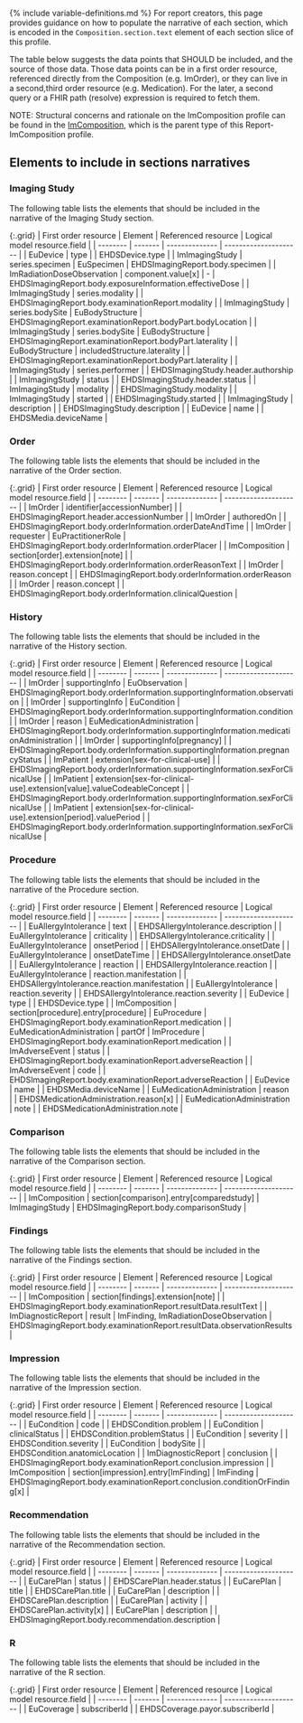 {% include variable-definitions.md %}
For report creators, this page provides guidance on how to populate the narrative of each section, which is encoded in the `Composition.section.text` element of each section slice of this profile.

The table below suggests the data points that SHOULD be included, and the source of those data. Those data points can be in a first order resource, referenced directly from the Composition (e.g. ImOrder), or they can live in a second,third order resource (e.g. Medication). For the later, a second query or a FHIR path (resolve) expression is required to fetch them.

NOTE: Structural concerns and rationale on the ImComposition profile can be found in the [ImComposition](StructureDefinition-ImComposition.html), which is the parent type of this Report-ImComposition profile.

## Elements to include in sections narratives

### Imaging Study

The following table lists the elements that should be included in the narrative of the Imaging Study section.

{:.grid}
| First order resource | Element | Referenced resource | Logical model resource.field |
| -------- | ------- | -------------- | --------------------- |
| EuDevice | type |  | EHDSDevice.type |
| ImImagingStudy | series.specimen | EuSpecimen | EHDSImagingReport.body.specimen |
| ImRadiationDoseObservation | component.value[x] | - | EHDSImagingReport.body.exposureInformation.effectiveDose |
| ImImagingStudy | series.modality |  | EHDSImagingReport.body.examinationReport.modality |
| ImImagingStudy | series.bodySite | EuBodyStructure | EHDSImagingReport.examinationReport.bodyPart.bodyLocation |
| ImImagingStudy | series.bodySite | EuBodyStructure | EHDSImagingReport.examinationReport.bodyPart.laterality |
| EuBodyStructure | includedStructure.laterality |  | EHDSImagingReport.examinationReport.bodyPart.laterality |
| ImImagingStudy | series.performer |  | EHDSImagingStudy.header.authorship |
| ImImagingStudy | status |  | EHDSImagingStudy.header.status |
| ImImagingStudy | modality |  | EHDSImagingStudy.modality |
| ImImagingStudy | started |  | EHDSImagingStudy.started |
| ImImagingStudy | description |  | EHDSImagingStudy.description |
| EuDevice | name |  | EHDSMedia.deviceName |

### Order

The following table lists the elements that should be included in the narrative of the Order section.

{:.grid}
| First order resource | Element | Referenced resource | Logical model resource.field |
| -------- | ------- | -------------- | --------------------- |
| ImOrder | identifier[accessionNumber] |  | EHDSImagingReport.header.accessionNumber |
| ImOrder | authoredOn |  | EHDSImagingReport.body.orderInformation.orderDateAndTime |
| ImOrder | requester | EuPractitionerRole | EHDSImagingReport.body.orderInformation.orderPlacer |
| ImComposition | section[order].extension[note] |  | EHDSImagingReport.body.orderInformation.orderReasonText |
| ImOrder | reason.concept |  | EHDSImagingReport.body.orderInformation.orderReason |
| ImOrder | reason.concept |  | EHDSImagingReport.body.orderInformation.clinicalQuestion |

### History

The following table lists the elements that should be included in the narrative of the History section.

{:.grid}
| First order resource | Element | Referenced resource | Logical model resource.field |
| -------- | ------- | -------------- | --------------------- |
| ImOrder | supportingInfo | EuObservation | EHDSImagingReport.body.orderInformation.supportingInformation.observation |
| ImOrder | supportingInfo | EuCondition | EHDSImagingReport.body.orderInformation.supportingInformation.condition |
| ImOrder | reason | EuMedicationAdministration | EHDSImagingReport.body.orderInformation.supportingInformation.medicationAdministration |
| ImOrder | supportingInfo[pregnancy] |  | EHDSImagingReport.body.orderInformation.supportingInformation.pregnancyStatus |
| ImPatient | extension[sex-for-clinical-use] |  | EHDSImagingReport.body.orderInformation.supportingInformation.sexForClinicalUse |
| ImPatient | extension[sex-for-clinical-use].extension[value].valueCodeableConcept |  | EHDSImagingReport.body.orderInformation.supportingInformation.sexForClinicalUse |
| ImPatient | extension[sex-for-clinical-use].extension[period].valuePeriod |  | EHDSImagingReport.body.orderInformation.supportingInformation.sexForClinicalUse |

### Procedure

The following table lists the elements that should be included in the narrative of the Procedure section.

{:.grid}
| First order resource | Element | Referenced resource | Logical model resource.field |
| -------- | ------- | -------------- | --------------------- |
| EuAllergyIntolerance | text |  | EHDSAllergyIntolerance.description |
| EuAllergyIntolerance | criticality |  | EHDSAllergyIntolerance.criticality |
| EuAllergyIntolerance | onsetPeriod |  | EHDSAllergyIntolerance.onsetDate |
| EuAllergyIntolerance | onsetDateTime |  | EHDSAllergyIntolerance.onsetDate |
| EuAllergyIntolerance | reaction |  | EHDSAllergyIntolerance.reaction |
| EuAllergyIntolerance | reaction.manifestation |  | EHDSAllergyIntolerance.reaction.manifestation |
| EuAllergyIntolerance | reaction.severity |  | EHDSAllergyIntolerance.reaction.severity |
| EuDevice | type |  | EHDSDevice.type |
| ImComposition | section[procedure].entry[procedure] | EuProcedure | EHDSImagingReport.body.examinationReport.medication |
| EuMedicationAdministration | partOf | ImProcedure | EHDSImagingReport.body.examinationReport.medication |
| ImAdverseEvent | status |  | EHDSImagingReport.body.examinationReport.adverseReaction |
| ImAdverseEvent | code |  | EHDSImagingReport.body.examinationReport.adverseReaction |
| EuDevice | name |  | EHDSMedia.deviceName |
| EuMedicationAdministration | reason |  | EHDSMedicationAdministration.reason[x] |
| EuMedicationAdministration | note |  | EHDSMedicationAdministration.note |

### Comparison

The following table lists the elements that should be included in the narrative of the Comparison section.

{:.grid}
| First order resource | Element | Referenced resource | Logical model resource.field |
| -------- | ------- | -------------- | --------------------- |
| ImComposition | section[comparison].entry[comparedstudy] | ImImagingStudy | EHDSImagingReport.body.comparisonStudy |

### Findings

The following table lists the elements that should be included in the narrative of the Findings section.

{:.grid}
| First order resource | Element | Referenced resource | Logical model resource.field |
| -------- | ------- | -------------- | --------------------- |
| ImComposition | section[findings].extension[note] |  | EHDSImagingReport.body.examinationReport.resultData.resultText |
| ImDiagnosticReport | result | ImFinding, ImRadiationDoseObservation | EHDSImagingReport.body.examinationReport.resultData.observationResults |

### Impression

The following table lists the elements that should be included in the narrative of the Impression section.

{:.grid}
| First order resource | Element | Referenced resource | Logical model resource.field |
| -------- | ------- | -------------- | --------------------- |
| EuCondition | code |  | EHDSCondition.problem |
| EuCondition | clinicalStatus |  | EHDSCondition.problemStatus |
| EuCondition | severity |  | EHDSCondition.severity |
| EuCondition | bodySite |  | EHDSCondition.anatomicLocation |
| ImDiagnosticReport | conclusion |  | EHDSImagingReport.body.examinationReport.conclusion.impression |
| ImComposition | section[impression].entry[ImFinding] | ImFinding | EHDSImagingReport.body.examinationReport.conclusion.conditionOrFinding[x] |

### Recommendation

The following table lists the elements that should be included in the narrative of the Recommendation section.

{:.grid}
| First order resource | Element | Referenced resource | Logical model resource.field |
| -------- | ------- | -------------- | --------------------- |
| EuCarePlan | status |  | EHDSCarePlan.header.status |
| EuCarePlan | title |  | EHDSCarePlan.title |
| EuCarePlan | description |  | EHDSCarePlan.description |
| EuCarePlan | activity |  | EHDSCarePlan.activity[x] |
| EuCarePlan | description |  | EHDSImagingReport.body.recommendation.description |

### R

The following table lists the elements that should be included in the narrative of the R section.

{:.grid}
| First order resource | Element | Referenced resource | Logical model resource.field |
| -------- | ------- | -------------- | --------------------- |
| EuCoverage | subscriberId |  | EHDSCoverage.payor.subscriberId |

